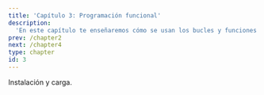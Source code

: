 ```yaml
---
title: 'Capítulo 3: Programación funcional'
description:
  'En este capítulo te enseñaremos cómo se usan los bucles y funciones más utilizados en R.'
prev: /chapter2
next: /chapter4
type: chapter
id: 3
---
```


<exercise id="1" title="Introducción">

  <slides source=""></slides>

</exercise>

<exercise id="2" title="If else">



  <codeblock id="03_02">



  </codeblock>
</exercise>

<exercise id="3" title="For">



  <codeblock id="03_03">



  </codeblock>
</exercise>

<exercise id="4" title="While">



  <codeblock id="03_04">



  </codeblock>
</exercise>

<exercise id="5" title="Funciones">



  <codeblock id="03_05">



  </codeblock>
</exercise>

<exercise id="6" title="Enfoque global y local">



  <codeblock id="03_06">



  </codeblock>
</exercise>

<exercise id="7" title="Funciones anónimas">



  <codeblock id="03_07">



  </codeblock>
</exercise>

<exercise id="8" title="Paquetes">

  Instalación y carga.



  <codeblock id="03_08">



  </codeblock>
</exercise>

<exercise id="9" title="">

  <slides source=""></slides>

</exercise>